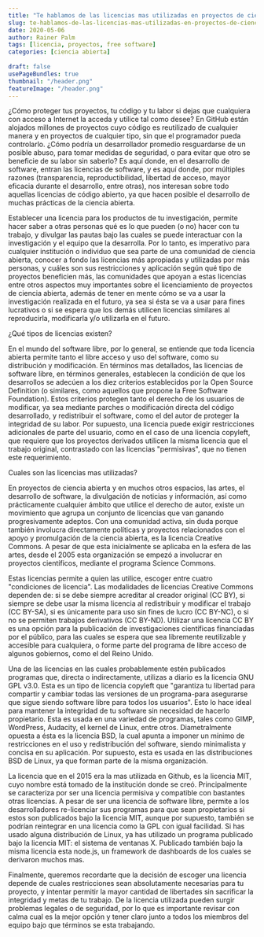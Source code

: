 ```yaml
---
title: "Te hablamos de las licencias mas utilizadas en proyectos de ciencia abierta"
slug: te-hablamos-de-las-licencias-mas-utilizadas-en-proyectos-de-ciencia-abierta
date: 2020-05-06
author: Rainer Palm
tags: [licencia, proyectos, free software]
categories: [ciencia abierta]
 
draft: false
usePageBundles: true
thumbnail: "/header.png"
featureImage: "/header.png"
---
```



<!-- # Te hablamos de las licencias mas utilizadas en proyectos de ciencia abierta -->
<!-- **Por Rainer Palm** -->



¿Cómo proteger tus proyectos, tu código y tu labor si dejas que cualquiera con acceso a Internet la acceda y utilice tal como desee? En GitHub están alojados millones de proyectos cuyo código es reutilizado de cualquier manera y en proyectos de cualquier tipo, sin que el programador pueda controlarlo. ¿Cómo podría un desarrollador promedio resguardarse de un posible abuso, para tomar medidas de seguridad, o para evitar que otro se beneficie de su labor sin saberlo? Es aquí donde, en el desarrollo de software, entran las licencias de software, y es aquí donde, por múltiples razones (transparencia, reproductibilidad, libertad de acceso, mayor eficacia durante el desarrollo, entre otras), nos interesan sobre todo aquellas licencias de código abierto, ya que hacen posible el desarrollo de muchas prácticas de la ciencia abierta.

<!-- TEASER_END -->

Establecer una licencia para los productos de tu investigación, permite hacer saber a otras personas qué es lo que pueden (o no) hacer con tu trabajo, y divulgar las pautas bajo las cuales se puede interactuar con la investigación y el equipo que la desarrolla. Por lo tanto, es imperativo para cualquier institución o individuo que sea parte de una comunidad de ciencia abierta, conocer a fondo las licencias más apropiadas y utilizadas por más personas, y cuáles son sus restricciones y aplicación según qué tipo de proyectos beneficien más, las comunidades que apoyan a estas licencias entre otros aspectos muy importantes sobre el licenciamiento de proyectos de ciencia abierta, además de tener en mente cómo se va a usar la investigación realizada en el futuro, ya sea si ésta se va a usar para fines lucrativos o si se espera que los demás utilicen licencias similares al reproducirla, modificarla y/o utilizarla en el futuro.

¿Qué tipos de licencias existen?

En el mundo del software libre, por lo general, se entiende que toda licencia abierta permite tanto el libre acceso y uso del software, como su distribución y modificación. En términos mas detallados, las licencias de software libre, en términos generales, establecen la condición de que los desarrollos se adecúen a los diez criterios establecidos por la Open Source Definition (o similares, como aquellos que propone la Free Software Foundation). Estos criterios protegen tanto el derecho de los usuarios de modificar, ya sea mediante parches o modificación directa del código desarrollado, y redistribuir el software, como el del autor de proteger la integridad de su labor. Por supuesto, una licencia puede exigir restricciones adicionales de parte del usuario, como en el caso de una licencia copyleft, que requiere que los proyectos derivados utilicen la misma licencia que el trabajo original, contrastado con las licencias "permisivas", que no tienen este requerimiento.

Cuales son las licencias mas utilizadas?

En proyectos de ciencia abierta y en muchos otros espacios, las artes, el desarrollo de software, la divulgación de noticias y información, así como prácticamente cualquier ámbito que utilice el derecho de autor, existe un movimiento que agrupa un conjunto de licencias que van ganando progresivamente adeptos. Con una comunidad activa, sin duda porque también involucra directamente políticas y proyectos relacionados con el apoyo y promulgación de la ciencia abierta, es la licencia Creative Commons. A pesar de que esta inicialmente se aplicaba en la esfera de las artes, desde el 2005 esta organización se empezó a involucrar en proyectos científicos, mediante el programa Science Commons.

Estas licencias permite a quien las utilice, escoger entre cuatro "condiciones de licencia". Las modalidades de licencias Creative Commons dependen de: si se debe siempre acreditar al creador original (CC BY), si siempre se debe usar la misma licencia al redistribuir y modificar el trabajo (CC BY-SA), si es únicamente para uso sin fines de lucro (CC BY-NC), o si no se permiten trabajos derivativos (CC BY-ND). Utilizar una licencia CC BY es una opción para la publicación de investigaciones científicas financiadas por el público, para las cuales se espera que sea libremente reutilizable y accesible para cualquiera, o forme parte del programa de libre acceso de algunos gobiernos, como el del Reino Unido.

Una de las licencias en las cuales probablemente estén publicados programas que, directa o indirectamente, utilizas a diario es la licencia GNU GPL v3.0. Esta es un tipo de licencia copyleft que "garantiza tu libertad para compartir y cambiar todas las versiones de un programa-para asegurarse que sigue siendo software libre para todos los usuarios". Esto lo hace ideal para mantener la integridad de tu software sin necesidad de hacerlo propietario. Esta es usada en una variedad de programas, tales como GIMP, WordPress, Audacity, el kernel de Linux, entre otros. Diametralmente opuesta a ésta es la licencia BSD, la cual apunta a imponer un mínimo de restricciones en el uso y redistribución del software, siendo minimalista y concisa en su aplicación. Por supuesto, esta es usada en las distribuciones BSD de Linux, ya que forman parte de la misma organización.

La licencia que en el 2015 era la mas utilizada en Github, es la licencia MIT, cuyo nombre está tomado de la institución donde se creó. Principalmente se caracteriza por ser una licencia permisiva y compatible con bastantes otras licencias. A pesar de ser una licencia de software libre, permite a los desarrolladores re-licenciar sus programas para que sean propietarios si estos son publicados bajo la licencia MIT, aunque por supuesto, también se podrían reintegrar en una licencia como la GPL con igual facilidad. Si has usado alguna distribución de Linux, ya has utilizado un programa publicado bajo la licencia MIT: el sistema de ventanas X. Publicado también bajo la misma licencia esta node.js, un framework de dashboards de los cuales se derivaron muchos mas.

Finalmente, queremos recordarte que la decisión de escoger una licencia depende de cuales restricciones sean absolutamente necesarias para tu proyecto, y intentar permitir la mayor cantidad de libertades sin sacrificar la integridad y metas de tu trabajo. De la licencia utilizada pueden surgir problemas legales o de seguridad, por lo que es importante revisar con calma cual es la mejor opción y tener claro junto a todos los miembros del equipo bajo que términos se esta trabajando.
